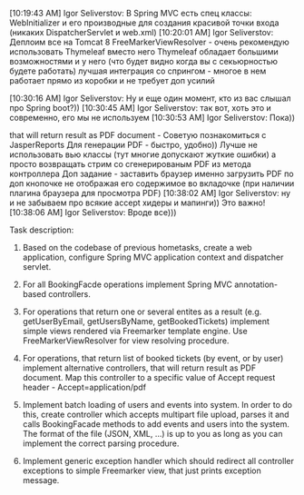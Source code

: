 [10:19:43 AM] Igor Seliverstov: В Spring MVC есть спец классы: WebInitializer и его производные для создания красивой точки входа (никаких DispatcherServlet и web.xml)
[10:20:01 AM] Igor Seliverstov: Деплоим все на Tomcat 8
FreeMarkerViewResolver  - очень рекомендую использовать Thymeleaf вместо него
Thymeleaf обладает большими возможностями и у него (что будет видно когда вы с секьюрностью будете работать) лучшая интеграция со спрингом - многое в нем работает прямо из коробки и не требует доп усилий

[10:30:16 AM] Igor Seliverstov: Ну и еще один момент, кто из вас слышал про Spring boot?))
[10:30:45 AM] Igor Seliverstov: так вот, хоть это и современно, его мы не используем
[10:30:53 AM] Igor Seliverstov: Пока))

 that will return result as PDF document - Советую познакомиться с JasperReports
 Для генерации PDF - быстро, удобно)) Лучше не использовать вью классы (тут многие допускают жуткие ошибки) а просто возвращать стрим со сгенерированым PDF из метода контроллера
 Доп задание - заставить браузер именно загрузить PDF по доп кнопочке не отображая его содержимое во вкладочке (при наличии плагина браузера для просмотра PDF)
 [10:38:02 AM] Igor Seliverstov: ну и не забываем про всякие accept хидеры и мапинги)) Это важно!
[10:38:06 AM] Igor Seliverstov: Вроде все)))


Task description:

1. Based on the codebase of previous hometasks, create a web application, configure Spring MVC application context and dispatcher servlet.

2. For all BookingFacde operations implement Spring MVC annotation-based controllers.

3. For operations that return one or several entites as a result (e.g. getUserByEmail, getUsersByName, getBookedTickets) implement simple views rendered via Freemarker template engine. Use FreeMarkerViewResolver for view resolving procedure.

4. For operations, that return list of booked tickets (by event, or by user) implement alternative controllers, that will return result as PDF document. Map this controller to a specific value of Accept request header  - Accept=application/pdf

5. Implement batch loading of users and events into system. In order to do this, create controller which accepts multipart file upload, parses it and calls BookingFacade methods to add events and users into the system. The format of the file (JSON, XML, ...) is up to you as long as you can implement the correct parsing procedure.

6. Implement generic exception handler which should redirect all controller exceptions to simple Freemarker view, that just prints exception message.
